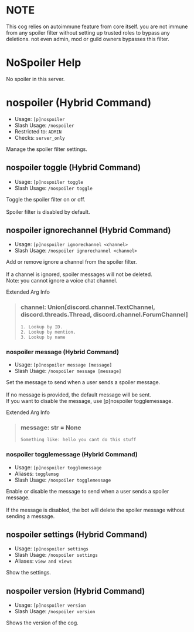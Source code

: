 # NOTE
This cog relies on autoimmune feature from core itself. you are not immune from any spoiler filter without setting up trusted roles to bypass any deletions. not even admin, mod or guild owners bypasses this filter.

# NoSpoiler Help

No spoiler in this server.

# nospoiler (Hybrid Command)
 - Usage: `[p]nospoiler `
 - Slash Usage: `/nospoiler `
 - Restricted to: `ADMIN`
 - Checks: `server_only`

Manage the spoiler filter settings.

## nospoiler toggle (Hybrid Command)
 - Usage: `[p]nospoiler toggle `
 - Slash Usage: `/nospoiler toggle `

Toggle the spoiler filter on or off.<br/><br/>Spoiler filter is disabled by default.

## nospoiler ignorechannel (Hybrid Command)
 - Usage: `[p]nospoiler ignorechannel <channel> `
 - Slash Usage: `/nospoiler ignorechannel <channel> `

Add or remove ignore a channel from the spoiler filter.<br/><br/>If a channel is ignored, spoiler messages will not be deleted.<br/>Note: you cannot ignore a voice chat channel.

Extended Arg Info
> ### channel: Union[discord.channel.TextChannel, discord.threads.Thread, discord.channel.ForumChannel]
>
>
>     1. Lookup by ID.
>     2. Lookup by mention.
>     3. Lookup by name
>
>

### nospoiler message (Hybrid Command)
 - Usage: `[p]nospoiler message [message] `
 - Slash Usage: `/nospoiler message [message] `

Set the message to send when a user sends a spoiler message.<br/><br/>If no message is provided, the default message will be sent.<br/>If you want to disable the message, use [p]nospoiler togglemessage.

Extended Arg Info
> ### message: str = None
> ```
> Something like: hello you cant do this stuff
> ```

### nospoiler togglemessage (Hybrid Command)
 - Usage: `[p]nospoiler togglemessage `
  - Aliases: `togglemsg`
 - Slash Usage: `/nospoiler togglemessage `

Enable or disable the message to send when a user sends a spoiler message.<br/><br/>If the message is disabled, the bot will delete the spoiler message without sending a message.

## nospoiler settings (Hybrid Command)
 - Usage: `[p]nospoiler settings `
 - Slash Usage: `/nospoiler settings `
 - Aliases: `view and views`

Show the settings.

## nospoiler version (Hybrid Command)
 - Usage: `[p]nospoiler version `
 - Slash Usage: `/nospoiler version `

Shows the version of the cog.
